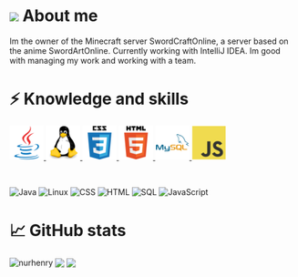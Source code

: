 
# <img height="40" src="https://raw.githubusercontent.com/innng/innng/master/assets/kyubey.gif"/> About me
Im the owner of the Minecraft server SwordCraftOnline, a server based on the anime SwordArtOnline. Currently working with IntelliJ IDEA. Im good with managing my work and working with a team.

<p align="center">

# ⚡ Knowledge and skills
<p align="left"> <a href="https://www.java.com" target="_blank"> <img src="https://raw.githubusercontent.com/devicons/devicon/master/icons/java/java-original.svg" alt="java" width="60" height="60"/> </a> <a href="https://www.linux.org/" target="_blank"> <img src="https://raw.githubusercontent.com/devicons/devicon/master/icons/linux/linux-original.svg" alt="linux" width="60" height="60"/> </a> <a href="https://www.w3schools.com/css/" target="_blank"> <img src="https://raw.githubusercontent.com/devicons/devicon/master/icons/css3/css3-original-wordmark.svg" alt="css3" width="60" height="60"/> </a> <a href="https://www.w3.org/html/" target="_blank"> <img src="https://raw.githubusercontent.com/devicons/devicon/master/icons/html5/html5-original-wordmark.svg" alt="html5" width="60" height="60"/> </a> <a href="https://www.mysql.com/" target="_blank"> <img src="https://raw.githubusercontent.com/devicons/devicon/master/icons/mysql/mysql-original-wordmark.svg" alt="mysql" width="60" height="60"/> </a> <a href="https://developer.mozilla.org/en-US/docs/Web/JavaScript" target="_blank"> <img src="https://raw.githubusercontent.com/devicons/devicon/master/icons/javascript/javascript-original.svg" alt="javascript" width="60" height="60"/> </a>   </p><br />

![Java](https://img.shields.io/badge/java-Advanced-purple)
![Linux](https://img.shields.io/badge/linux-Advanced-purple)
![CSS](https://img.shields.io/badge/css-Good-green)
![HTML](https://img.shields.io/badge/html-Good-green)
![SQL](https://img.shields.io/badge/sql-Good-green)
![JavaScript](https://img.shields.io/badge/javascript-Beginner-orange)


# 📈 GitHub stats

<img align="center" src="https://github-readme-stats.vercel.app/api?username=nurhenry&theme=midnight-purple&show_icons=true&locale=en" alt="nurhenry" />
<img align="center" src="https://github-readme-stats.vercel.app/api/pin/?username=NurHenry&repo=Webseite&theme=midnight-purple" />
<img align="center" src="https://github-readme-stats.vercel.app/api/top-langs/?username=NurHenry&theme=midnight-purple" />
<!-- <p><img  src="https://github-readme-stats.vercel.app/api/top-langs?username=nurhenry&theme=jolly&show_icons=true&locale=en&layout=compact" alt="nurhenry" /></p><br /> -->
<!-- <p><img align="center" src="https://github-readme-streak-stats.herokuapp.com/?user=nurhenry&" alt="nurhenry" /></p> -->
